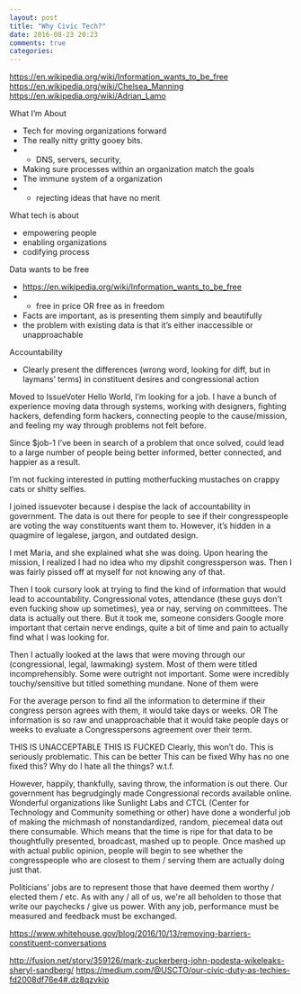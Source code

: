 ```yaml
---
layout: post
title: "Why Civic Tech?"
date: 2016-08-23 20:23
comments: true
categories:
---
```


https://en.wikipedia.org/wiki/Information_wants_to_be_free
https://en.wikipedia.org/wiki/Chelsea_Manning
https://en.wikipedia.org/wiki/Adrian_Lamo


What I’m About
 - Tech for moving organizations forward
 - The really nitty gritty gooey bits.
 - - DNS, servers, security,
 - Making sure processes within an organization match the goals
 - The immune system of a organization
 - - rejecting ideas that have no merit

What tech is about
 - empowering people
 - enabling organizations
 - codifying process

Data wants to be free
 - https://en.wikipedia.org/wiki/Information_wants_to_be_free
 - - free in price OR free as in freedom
 - Facts are important, as is presenting them simply and beautifully
 - the problem with existing data is that it’s either inaccessible or unapproachable

Accountability
 - Clearly present the differences (wrong word, looking for diff, but in laymans’ terms) in constituent desires and congressional action

Moved to IssueVoter
Hello World, I’m looking for a job. I have a bunch of experience moving data through systems, working with designers, fighting hackers, defending form hackers, connecting people to the cause/mission, and feeling my way through problems not felt before.

Since $job-1 I’ve been in search of a problem that once solved, could lead to a large number of people being better informed, better connected, and happier as a result.

I’m not fucking interested in putting motherfucking mustaches on crappy cats or shitty selfies.

I joined issuevoter because i despise the lack of accountability in government. The data is out there for people to see if their congresspeople are voting the way constituents want them to. However, it’s hidden in a quagmire of legalese, jargon, and outdated design.

I met Maria, and she explained what she was doing. Upon hearing the mission, I realized I had no idea who my dipshit congressperson was. Then I was fairly pissed off at myself for not knowing any of that.

Then I took cursory look at trying to find the kind of information that would lead to accountability. Congressional votes, attendance (these guys don't even fucking show up sometimes), yea or nay, serving on committees. The data is actually out there. But it took me, someone considers Google more important that certain nerve endings, quite a bit of time and pain to actually find what I was looking for.

Then I actually looked at the laws that were moving through our (congressional, legal, lawmaking) system. Most of them were titled incomprehensibly. Some were outright not important. Some were incredibly touchy/sensitive but titled something mundane. None of them were

For the average person to find all the information to determine if their congress person agrees with them, it would take days or weeks.
OR
The information is so raw and unapproachable that it would take people days or weeks to evaluate a Congresspersons agreement over their term.

THIS IS UNACCEPTABLE
THIS IS FUCKED
Clearly, this won’t do.
This is seriously problematic.
This can be better
This can be fixed
Why has no one fixed this?
Why do I hate all the things?
w.t.f.

However, happily, thankfully, saving throw, the information is out there. Our government has begrudgingly made Congressional records available online. Wonderful organizations like Sunlight Labs and CTCL (Center for Technology and Community something or other) have done a wonderful job of making the michmash of nonstandardized, random, piecemeal data out there consumable. Which means that the time is ripe for that data to be thoughtfully presented, broadcast, mashed up to people. Once mashed up with actual public opinion, people will begin to see whether the congresspeople who are closest to them / serving them are
actually doing just that.

Politicians' jobs are to represent those that have deemed them worthy / elected them / etc. As with any / all of us, we're all beholden to those that write our paychecks / give us power. With any job, performance must be measured and feedback must be exchanged.


https://www.whitehouse.gov/blog/2016/10/13/removing-barriers-constituent-conversations

http://fusion.net/story/359126/mark-zuckerberg-john-podesta-wikeleaks-sheryl-sandberg/
https://medium.com/@USCTO/our-civic-duty-as-techies-fd2008df76e4#.dz8qzvkjp
